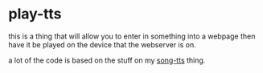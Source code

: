 # play-tts
this is a thing that will allow you to enter in something into a webpage then have it be played on the device that the webserver is on. 

a lot of the code is based on the stuff on my [song-tts](/cooler9711/song-tts) thing. 
